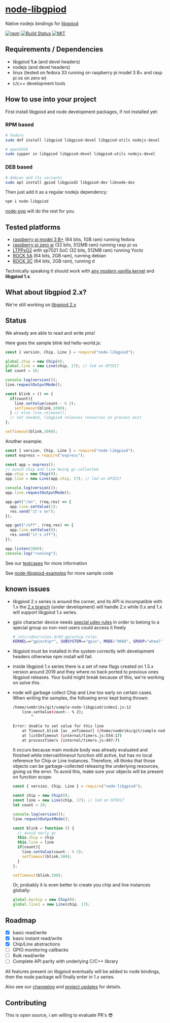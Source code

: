 # [node-libgpiod][repo]

Native nodejs bindings for [libgpiod][libgpiod]

[![npm](https://img.shields.io/npm/v/node-libgpiod?style=plastic)](https://www.npmjs.com/package/node-libgpiod)
[![Build Status](https://github.com/sombriks/node-libgpiod/actions/workflows/node-test.yml/badge.svg?branch=main-1x)](https://github.com/sombriks/node-libgpiod/actions/workflows/node-test.yml)
[![MIT](https://img.shields.io/badge/license-MIT-blue)](LICENSE)

## Requirements / Dependencies

- libgpiod **1.x** (and devel headers)
- nodejs (and devel headers)
- linux (tested on fedora 33 running on raspberry pi model 3 B+ and rasp pi os on zero w)
- c/c++ development tools

## How to use into your project

First install libgpiod and node development packages, if not installed yet:

### RPM based

```bash
# fedora
sudo dnf install libgpiod libgpiod-devel libgpiod-utils nodejs-devel
```

```bash
# openSUSE
sudo zypper in libgpiod libgpiod-devel libgpiod-utils nodejs-devel
```

### DEB based

```bash
# debian and its variants
sudo apt install gpiod libgpiod2 libgpiod-dev libnode-dev
```

Then just add it as a regular nodejs dependency:

```bash
npm i node-libgpiod
```

[node-gyp][node-gyp] will do the rest for you.

## Tested platforms

- [raspberry pi model 3 B+][rpi3b+] (64 bits, 1GB ram) running fedora
- [raspberry pi zero w][rpi3zw] (32 bits, 512MB ram) running rasp pi os
- [LTPPxG2][LTPPx62] with sp7021 SoC (32 bits, 512MB ram) running Yocto
- [ROCK 5A][ROCK5A] (64 bits, 2GB ram), running debian
- [ROCK 3C][ROCK3C] (64 bits, 2GB ram), running d

Technically speaking it should work with [any modern vanilla kernel][libgpiod]
and **libgpiod 1.x**.

## What about libgpiod 2.x?

We're still working on [libgpiod 2.x][libgpiod-2x]

## Status

We already are able to read and write pins!

Here goes the sample blink led hello-world.js:

```javascript
const { version, Chip, Line } = require("node-libgpiod");

global.chip = new Chip(0);
global.line = new Line(chip, 17); // led on GPIO17
let count = 10;

console.log(version());
line.requestOutputMode();

const blink = () => {
  if(count){
    line.setValue(count-- % 2);
    setTimeout(blink,1000);
  } // else line.release(); 
  // not needed, libgpiod releases resources on process exit  
};

setTimeout(blink,1000);
```

Another example:

```javascript
const { version, Chip, Line } = require("node-libgpiod");
const express = require("express");

const app = express();
// avoid chip and line being gc-collected
app.chip = new Chip(0);
app.line = new Line(app.chip, 17); // led on GPIO17

console.log(version());
app.line.requestOutputMode();

app.get("/on", (req,res) => {
  app.line.setValue(1);
  res.send("it's on");
});

app.get("/off", (req,res) => {
  app.line.setValue(0);
  res.send("it's off");
});

app.listen(3000);
console.log("running");
```

See our [testcases][test-suite] for more information

See [node-libgpiod-examples][examples]
for more sample code

## known issues

- libgpiod 2.x series is around the corner, and its API is incompatible with 1.x
  the [2.x branch][libgpiod-2x] (under development) will handle 2.x while 0.x
  and 1.x will support libgpiod 1.x series.

- gpio character device needs [special udev rules][udev-rules] in order
  to belong to a special group so non-root users could access it freely

  ```bash
  # /etc/udev/rules.d/85-gpiochip.rules 
  KERNEL=="gpiochip*", SUBSYSTEM=="gpio", MODE="0660", GROUP="wheel"
  ```

- libgpiod must be installed in the system correctly with development headers
  otherwise npm install will fail.
- inside libgpiod 1.x series there is a set of new flags created on 1.5.x
  version around 2019 and they where no back ported to previous ones libgpiod
  releases. Your build might break because of this, we're working on solve this.
- node will garbage collect Chip and Line too early on certain cases. When
  writing the samples, the following error kept being thrown:

  ```bash
  /home/sombriks/git/sample-node-libgpiod/index2.js:12
      line.setValue(count-- % 2);
          ^

  Error: Unable to set value for this line
      at Timeout.blink [as _onTimeout] (/home/sombriks/git/sample-node-libgpiod/index2.js:12:10)
      at listOnTimeout (internal/timers.js:554:17)
      at processTimers (internal/timers.js:497:7)
  ```

  It occurs because main module body was already evaluated and finished while
  interval/timeout function still active, but has no local reference for Chip or
  Line instances.
  Therefore, v8 thinks that those objects can be garbage-collected releasing the
  underlying resources, giving us the error.
  To avoid this, make sure your objects will be present on function scope:

  ```javascript
  const { version, Chip, Line } = require("node-libgpiod");

  const chip = new Chip(0);
  const line = new Line(chip, 17); // led on GPIO17
  let count = 20;

  console.log(version());
  line.requestOutputMode();

  const blink = function () {
    // avoid early gc
    this.chip = chip
    this.line = line
    if(count){
      line.setValue(count-- % 2);
      setTimeout(blink,500);
    }
  };

  setTimeout(blink,500);
  ```

  Or, probably it is even better to create you chip and line instances globally:

  ```javascript
  global.mychip = new Chip(0);
  global.line1 = new Line(chip, 17);
  ```

## Roadmap

- [X] basic read/write
- [X] basic instant read/write
- [X] Chip/Line abstractions
- [ ] GPIO monitoring callbacks
- [ ] Bulk read/write
- [ ] Complete API parity with underlying C/C++ library

All features present on libgpiod eventually will be added to node bindings, then
the node package will finally enter in 1.x series.

Also see our [changelog][changelog] and [project updates][project-updates] for 
details.

## Contributing

This is open source, i am willing to evaluate PR's :sunglasses:

[repo]: https://github.com/sombriks/node-libgpiod
[libgpiod]: https://git.kernel.org/pub/scm/libs/libgpiod/libgpiod.git/
[node-gyp]: https://www.npmjs.com/package/node-gyp
[rpi3b+]: https://www.raspberrypi.com/products/raspberry-pi-3-model-b-plus/
[rpi3zw]: https://www.raspberrypi.com/products/raspberry-pi-zero-w/
[LTPPx62]: https://tibbo.com/store/tps/ltpp3g2.html
[ROCK5A]: https://radxa.com/products/rock5/5a
[ROCK3C]: https://radxa.com/products/rock3/3c
[libgpiod-2x]: https://github.com/sombriks/node-libgpiod/tree/main-2x
[test-suite]: test
[examples]: https://github.com/sombriks/node-libgpiod-examples
[udev-rules]: https://blog.oless.xyz/post/fedorarpigpio/#udev
[changelog]: docs/CHANGELOG.md
[project-updates]: https://github.com/sombriks/node-libgpiod/discussions/31
